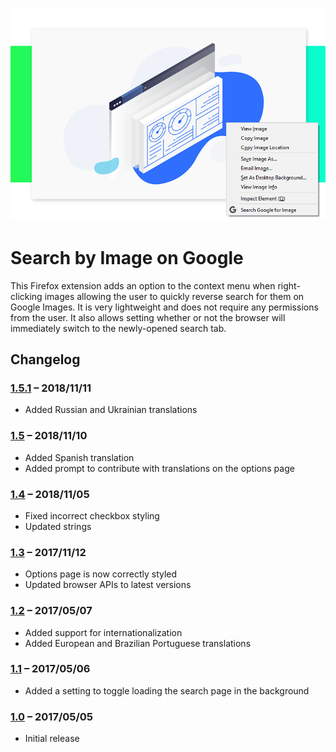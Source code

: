 ![Screenshot](./screenshot.png)

# Search by Image on Google
This Firefox extension adds an option to the context menu when right-clicking images allowing the user to quickly reverse search for them on Google Images. It is very lightweight and does not require any permissions from the user. It also allows setting whether or not the browser will immediately switch to the newly-opened search tab.

## Changelog

### [1.5.1] – 2018/11/11
- Added Russian and Ukrainian translations

### [1.5] – 2018/11/10
- Added Spanish translation
- Added prompt to contribute with translations on the options page

### [1.4] – 2018/11/05
- Fixed incorrect checkbox styling
- Updated strings

### [1.3] – 2017/11/12
- Options page is now correctly styled
- Updated browser APIs to latest versions

### [1.2] – 2017/05/07
- Added support for internationalization
- Added European and Brazilian Portuguese translations

### [1.1] – 2017/05/06
- Added a setting to toggle loading the search page in the background

### [1.0] – 2017/05/05
- Initial release

[1.0]: https://github.com/Sukigu/search-by-image-on-google/releases/tag/v1.0
[1.1]: https://github.com/Sukigu/search-by-image-on-google/releases/tag/v1.1
[1.2]: https://github.com/Sukigu/search-by-image-on-google/releases/tag/v1.2
[1.3]: https://github.com/Sukigu/search-by-image-on-google/releases/tag/v1.3
[1.4]: https://github.com/Sukigu/search-by-image-on-google/releases/tag/v1.4
[1.5]: https://github.com/Sukigu/search-by-image-on-google/releases/tag/v1.5
[1.5.1]: https://github.com/Sukigu/search-by-image-on-google/releases/tag/v1.5.1
